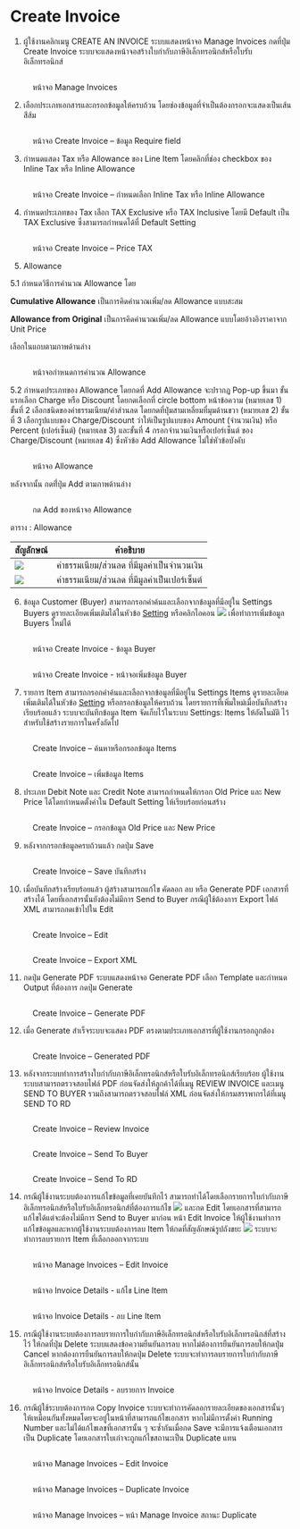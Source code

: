 # Create Invoice

1. ผู้ใช้งานคลิกเมนู CREATE AN INVOICE ระบบแสดงหน้าจอ Manage Invoices กดที่ปุ่ม Create Invoice ระบบจะแสดงหน้าจอสร้างใบกำกับภาษีอิเล็กทรอนิกส์หรือใบรับอิเล็กทรอนิกส์

<figure><img src="../../.gitbook/assets/image (31).png" alt=""><figcaption><p>หน้าจอ Manage Invoices</p></figcaption></figure>

2. เลือกประเภทเอกสารและกรอกข้อมูลให้ครบถ้วน โดยช่องข้อมูลที่จำเป็นต้องกรอกจะแสดงเป็นเส้นสีส้ม

<figure><img src="../../.gitbook/assets/image (17).png" alt=""><figcaption><p>หน้าจอ Create Invoice – ข้อมูล Require field</p></figcaption></figure>

3. กำหนดแสดง Tax หรือ Allowance ของ Line Item โดยคลิกที่ช่อง checkbox ของ Inline Tax หรือ Inline Allowance

<figure><img src="../../.gitbook/assets/image (56).png" alt=""><figcaption><p>หน้าจอ Create Invoice – กำหนดเลือก Inline Tax หรือ Inline Allowance</p></figcaption></figure>

4. กำหนดประเภทของ Tax เลือก TAX Exclusive หรือ TAX Inclusive โดยมี Default เป็น TAX Exclusive ซึ่งสามารถกำหนดได้ที่ Default Setting

<figure><img src="../../.gitbook/assets/image (103).png" alt=""><figcaption><p>หน้าจอ Create Invoice – Price TAX</p></figcaption></figure>

5. Allowance

5.1 กำหนดวิธีการคำนวณ Allowance โดย

**Cumulative Allowance** เป็นการคิดคำนวณเพิ่ม/ลด Allowance แบบสะสม

**Allowance from Original** เป็นการคิดคำนวณเพิ่ม/ลด Allowance แบบโดยอ้างอิงราคาจาก Unit Price

เลือกในแถบตามภาพด้านล่าง&#x20;

<figure><img src="../../.gitbook/assets/image (106).png" alt=""><figcaption><p>หน้าจอกำหนดการคำนวณ Allowance</p></figcaption></figure>

5.2 กำหนดประเภทของ Allowance โดยกดที่ Add Allowance จะปรากฎ Pop-up ขึ้นมา ขั้นแรกเลือก Charge หรือ Discount โดยกดเลือกที่ circle bottom หน้าข้อความ (หมายเลข 1) ขั้นที่ 2 เลือกชนิดของค่าธรรมเนียม/ค่าส่วนลด โดยกดที่ปุ่มสามเหลี่ยมที่มุมด้านขวา (หมายเลข 2) ขั้นที่ 3 เลือกรูปแบบของ Charge/Discount ว่าให้เป็นรูปแบบของ Amount (จำนวนเงิน) หรือ Percent (เปอร์เซ็นต์) (หมายเลข 3) และขั้นที่ 4 กรอกจำนวนเงินหรือเปอร์เซ็นต์ ของ Charge/Discount (หมายเลข 4) ซึ่งหัวข้อ Add Allowance ไม่ใช่หัวข้อบังคับ

<figure><img src="../../.gitbook/assets/image (102).png" alt=""><figcaption><p>หน้าจอ Allowance </p></figcaption></figure>

หลังจากนั้น กดที่่ปุ่ม Add ตามภาพด้านล่าง

<figure><img src="../../.gitbook/assets/image (105).png" alt=""><figcaption><p>กด Add ของหน้าจอ Allowance </p></figcaption></figure>

ตาราง : Allowance&#x20;

| สัญลักษณ์                                    | คำอธิบาย                                        |
| -------------------------------------------- | ----------------------------------------------- |
| ![](<../../.gitbook/assets/image (104).png>) | ค่าธรรมเนียม/ส่วนลด ที่มีมูลค่าเป็นจำนวนเงิน    |
| ![](<../../.gitbook/assets/image (101).png>) | ค่าธรรมเนียม/ส่วนลด ที่มีมูลค่าเป็นเปอร์เซ็นต์  |

6. ข้อมูล Customer (Buyer) สามารถกรอกคำค้นและเลือกจากข้อมูลที่มีอยู่ใน Settings Buyers ดูรายละเอียดเพิ่มเติมได้ในหัวข้อ [Setting](settings.md) หรือคลิกไอคอน ![](<../../.gitbook/assets/image (64).png>) เพื่อทำการเพิ่มข้อมูล Buyers ใหม่ได้

<figure><img src="../../.gitbook/assets/image (21).png" alt=""><figcaption><p>หน้าจอ Create Invoice - ข้อมูล Buyer</p></figcaption></figure>

<figure><img src="../../.gitbook/assets/image (66).png" alt=""><figcaption><p>หน้าจอ Create Invoice - หน้าจอเพิ่มข้อมูล Buyer</p></figcaption></figure>

7. รายการ Item สามารถกรอกคำค้นและเลือกจากข้อมูลที่มีอยู่ใน Settings Items ดูรายละเอียดเพิ่มเติมได้ในหัวข้อ [Setting](settings.md) หรือกรอกข้อมูลให้ครบถ้วน โดยรายการที่เพิ่มใหม่เมื่อบันทึกสร้างเรียบร้อยแล้ว ระบบจะบันทึกข้อมูล Item จัดเก็บไว้ในระบบ Settings: Items ให้อัตโนมัติ ไว้สำหรับใช้สร้างรายการในครั้งถัดไป

<figure><img src="../../.gitbook/assets/image (95).png" alt=""><figcaption><p>Create Invoice – ค้นหาหรือกรอกข้อมูล Items</p></figcaption></figure>

<figure><img src="../../.gitbook/assets/image (4).png" alt=""><figcaption><p>Create Invoice – เพิ่มข้อมูล Items</p></figcaption></figure>

8. ประเภท Debit Note และ Credit Note สามารถกำหนดให้กรอก Old Price และ New Price ได้โดยกำหนดตั้งค่าใน Default Setting ให้เรียบร้อยก่อนสร้าง

<figure><img src="../../.gitbook/assets/image (18).png" alt=""><figcaption><p>Create Invoice – กรอกข้อมูล Old Price และ New Price</p></figcaption></figure>

9. หลังจากกรอกข้อมูลครบถ้วนแล้ว กดปุ่ม Save

<figure><img src="../../.gitbook/assets/image (14).png" alt=""><figcaption><p>Create Invoice – Save บันทึกสร้าง</p></figcaption></figure>

10. เมื่อบันทึกสร้างเรียบร้อยแล้ว ผู้สร้างสามารถแก้ไข คัดลอก ลบ หรือ Generate PDF เอกสารที่สร้างได้ โดยที่เอกสารนั้นยังต้องไม่มีการ Send to Buyer กรณีผู้ใช้ต้องการ Export ไฟล์ XML สามารถกดเข้าไปใน Edit

<figure><img src="../../.gitbook/assets/image (7).png" alt=""><figcaption><p>Create Invoice – Edit</p></figcaption></figure>

<figure><img src="../../.gitbook/assets/image (30).png" alt=""><figcaption><p>Create Invoice – Export XML</p></figcaption></figure>

11. กดปุ่ม Generate PDF ระบบแสดงหน้าจอ Generate PDF เลือก Template และกำหนด Output ที่ต้องการ กดปุ่ม Generate

<figure><img src="../../.gitbook/assets/image (20).png" alt=""><figcaption><p>Create Invoice – Generate PDF</p></figcaption></figure>

12. เมื่อ Generate สำเร็จระบบจะแสดง PDF ตรงตามประเภทเอกสารที่ผู้ใช้งานกรอกถูกต้อง

<figure><img src="../../.gitbook/assets/image (16).png" alt=""><figcaption><p>Create Invoice – Generated PDF</p></figcaption></figure>

13. หลังจากระบบทำการสร้างใบกำกับภาษีอิเล็กทรอนิกส์หรือใบรับอิเล็กทรอนิกส์เรียบร้อย ผู้ใช้งานระบบสามารถตรวจสอบไฟล์ PDF ก่อนจัดส่งให้ลูกค้าได้ที่เมนู REVIEW INVOICE และเมนู SEND TO BUYER รวมถึงสามารถตรวจสอบไฟล์ XML ก่อนจัดส่งให้กรมสรรพากรได้ที่เมนู SEND TO RD

<figure><img src="../../.gitbook/assets/image (9).png" alt=""><figcaption><p>Create Invoice – Review Invoice</p></figcaption></figure>

<figure><img src="../../.gitbook/assets/image (25).png" alt=""><figcaption><p>Create Invoice – Send To Buyer</p></figcaption></figure>

<figure><img src="../../.gitbook/assets/image (35).png" alt=""><figcaption><p>Create Invoice – Send To RD</p></figcaption></figure>

14. กรณีผู้ใช้งานระบบต้องการแก้ไขข้อมูลที่เคยบันทึกไว้ สามารถทำได้โดยเลือกรายการใบกำกับภาษีอิเล็กทรอนิกส์หรือใบรับอิเล็กทรอนิกส์ที่ต้องการแก้ไข ![](<../../.gitbook/assets/image (87).png>) และกด Edit โดยเอกสารที่สามารถแก้ไขได้แต่จะต้องไม่มีการ Send to Buyer มาก่อน หน้า Edit Invoice ให้ผู้ใช้งานทำการแก้ไขข้อมูลและหากผู้ใช้งานระบบต้องการลบ Item ให้กดที่สัญลักษณ์รูปถังขยะ ![](<../../.gitbook/assets/image (433).png>) ระบบจะทำการลบรายการ Item ที่เลือกออกจากระบบ

<figure><img src="../../.gitbook/assets/image (451).png" alt=""><figcaption><p>หน้าจอ Manage Invoices – Edit Invoice</p></figcaption></figure>

<figure><img src="../../.gitbook/assets/image (442).png" alt=""><figcaption><p>หน้าจอ Invoice Details - แก้ไข Line Item</p></figcaption></figure>

<figure><img src="../../.gitbook/assets/image (526).png" alt=""><figcaption><p>หน้าจอ Invoice Details - ลบ Line Item</p></figcaption></figure>

15. กรณีผู้ใช้งานระบบต้องการลบรายการใบกำกับภาษีอิเล็กทรอนิกส์หรือใบรับอิเล็กทรอนิกส์ที่สร้างไว้ ให้กดที่ปุ่ม Delete ระบบแสดงข้อความยืนยันการลบ หากไม่ต้องการยืนยันการลบให้กดปุ่ม Cancel หากต้องการยืนยันการลบให้กดปุ่ม Delete ระบบจะทำการลบรายการใบกำกับภาษีอิเล็กทรอนิกส์หรือใบรับอิเล็กทรอนิกส์นั้น

<figure><img src="../../.gitbook/assets/image (483).png" alt=""><figcaption><p>หน้าจอ Invoice Details - ลบรายการ Invoice</p></figcaption></figure>

16. กรณีผู้ใช้ระบบต้องการกด Copy Invoice ระบบจะทำการคัดลอกรายละเอียดของเอกสารนั้นๆ ให้เหมือนกันทั้งหมดโดยจะอยู่ในหน้าที่สามารถแก้ไขเอกสาร หากไม่มีการตั้งค่า Running Number และไม่ได้แก้ไขเลขที่เอกสารนั้น ๆ จะซ้ำกันเมื่อกด Save จะมีการแจ้งเตือนเอกสารเป็น Duplicate โดยเอกสารใบเก่าจะถูกแก้ไขสถานะเป็น Duplicate แทน

<figure><img src="../../.gitbook/assets/image (482).png" alt=""><figcaption><p>หน้าจอ Manage Invoices – Edit Invoice</p></figcaption></figure>

<figure><img src="../../.gitbook/assets/image (438).png" alt=""><figcaption><p>หน้าจอ Manage Invoices – Duplicate Invoice</p></figcaption></figure>

<figure><img src="../../.gitbook/assets/image (516).png" alt=""><figcaption><p>หน้าจอ Manage Invoices – หน้า Manage Invoice สถานะ Duplicate</p></figcaption></figure>

